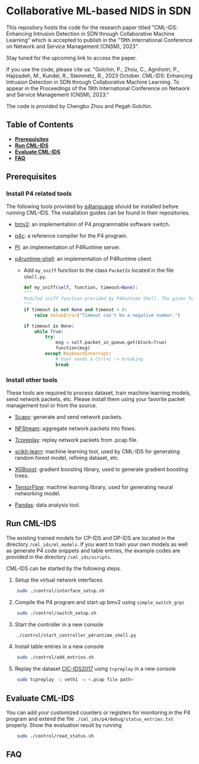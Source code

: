 # Collaborative ML-based NIDS in SDN

This repository hosts the code for the research paper titled "CML-IDS: Enhancing Intrusion Detection in SDN through Collaborative Machine Learning" which is accepted to publish in the "19th International Conference on Network and Service Management (CNSM), 2023".

Stay tuned for the upcoming link to access the paper.

If you use the code, please cite us:
"Golchin, P., Zhou, C., Agnihotri, P., Hajizadeh, M., Kundel, R., Steinmetz, R., 2023 October. CML-IDS: Enhancing Intrusion Detection in SDN through Collaborative Machine Learning.
To appear in the Proceedings of the 19th International Conference on Network and Service Management (CNSM), 2023."

The code is provided by Chengbo Zhou and Pegah Golchin.

## Table of Contents

- [**Prerequisites**](#prerequisites)
- [**Run CML-IDS**](#run_cml_ids)
- [**Evaluate CML-IDS**](#evaluation)
- [**FAQ**](#faq)

## <span id="prerequisites">Prerequisites</span>

### Install P4 related tools

The following tools provided by [p4language](https://github.com/p4lang) should be installed before running CML-IDS. The installation guides can be found in their repositories.

- [bmv2](https://github.com/p4lang/behavioral-model): an implementation of P4 programmable software switch.

- [p4c](https://github.com/p4lang/p4c): a reference compiler for the P4 program.

- [PI](https://github.com/p4lang/PI): an implementation of P4Runtime server.

- [p4runtime-shell](https://github.com/p4lang/p4runtime-shell): an implementation of P4Runtime client.
    - Add `my_sniff` function to the class `PacketIn` located in the file `shell.py`. 
        ```python
        def my_sniff(self, function, timeout=None):
        """
        Modifed sniff function provided by P4Runtime Shell. The given function is applied directly when a packet is sniffed by the controller. 
        """
        if timeout is not None and timeout < 0:
            raise ValueError("Timeout can't be a negative number.")

        if timeout is None:
            while True:
                try:
                    msg = self.packet_in_queue.get(block=True)
                    function(msg)
                except KeyboardInterrupt:
                    # User sends a Ctrl+C -> breaking
                    break
        ```

### Install other tools

These tools are required to process dataset, train machine learning models, send network packets, etc. Please install them using your favorite packet management tool or from the source.

- [Scapy](https://scapy.net/): generate and send network packets.

- [NFStream](https://www.nfstream.org/): aggregate network packets into flows.

- [Tcpreplay](https://tcpreplay.appneta.com/): replay network packets from .pcap file.

- [scikit-learn](https://scikit-learn.org/stable/): machine learning tool, used by CML-IDS for generating random forest model, refining dataset, etc.

- [XGBoost](https://github.com/dmlc/xgboost/tree/master): gradient boosting library, used to generate gradient boosting trees.

- [TensorFlow](https://www.tensorflow.org/): machine learning library, used for generating neural networking model.

- [Pandas](https://pandas.pydata.org/): data analysis tool.

## <span id="run_cml_ids">Run CML-IDS</span>

The existing trained models for CP-IDS and DP-IDS are located in the directory `/cml_ids/ml_models`. If you want to train your own models as well as generate P4 code snippets and table entries, the example codes are provided in the directory `/cml_ids/scripts`.

CML-IDS can be started by the following steps.

1. Setup the virtual network interfaces

```bash
    sudo ./control/interface_setup.sh
```

2. Compile the P4 program and start up bmv2 using `simple_switch_grpc`

```bash
    sudo ./control/switch_setup.sh
```

3. Start the controller in a new console

```bash
    ./control/start_controller_p4runtime_shell.py
```

4. Install table entries in a new console

```bash
    sudo ./control/add_entries.sh
```

5. Replay the dataset [CIC-IDS2017](https://www.unb.ca/cic/datasets/ids-2017.html) using `tcpreplay` in a new console

```bash
    sudo tcpreplay -i veth1 -v <.pcap file path>
```

## <span id="evaluation">Evaluate CML-IDS</span>
You can add your customized counters or registers for monitoring in the P4 program and extend the file `./cml_ids/p4/debug/status_entries.txt` properly. Show the evaluation result by running

```bash
    sudo ./control/read_status.sh
```

## <span id="faq">FAQ</span>
